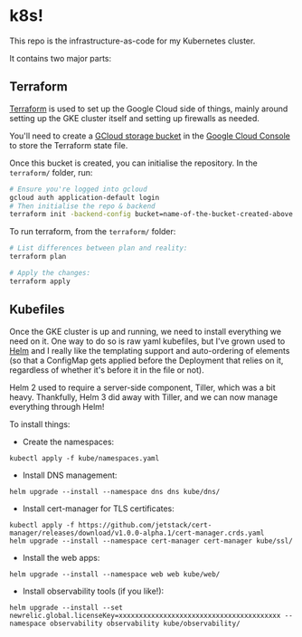 k8s!
====

This repo is the infrastructure-as-code for my Kubernetes cluster.

It contains two major parts:

Terraform
---------

[Terraform](https://www.terraform.io/) is used to set up the Google Cloud side of
things, mainly around setting up the GKE cluster itself and setting up firewalls
as needed.

You'll need to create a [GCloud storage bucket](https://cloud.google.com/storage/docs/creating-buckets) in the [Google Cloud Console](https://console.cloud.google.com/storage/browser)
to store the Terraform state file.

Once this bucket is created, you can initialise the repository. In the `terraform/`
folder, run:

```sh
# Ensure you're logged into gcloud
gcloud auth application-default login
# Then initialise the repo & backend
terraform init -backend-config bucket=name-of-the-bucket-created-above
```

To run terraform, from the `terraform/` folder:

```sh
# List differences between plan and reality:
terraform plan

# Apply the changes:
terraform apply
```

Kubefiles
---------

Once the GKE cluster is up and running, we need to install everything we need on
it. One way to do so is raw yaml kubefiles, but I've grown used to [Helm](https://helm.sh/)
and I really like the templating support and auto-ordering of elements (so that
a ConfigMap gets applied before the Deployment that relies on it, regardless of
whether it's before it in the file or not).

Helm 2 used to require a server-side component, Tiller, which was a bit heavy.
Thankfully, Helm 3 did away with Tiller, and we can now manage everything through
Helm!

To install things:

- Create the namespaces:
```
kubectl apply -f kube/namespaces.yaml
```

- Install DNS management:
```
helm upgrade --install --namespace dns dns kube/dns/
```

- Install cert-manager for TLS certificates:
```
kubectl apply -f https://github.com/jetstack/cert-manager/releases/download/v1.0.0-alpha.1/cert-manager.crds.yaml
helm upgrade --install --namespace cert-manager cert-manager kube/ssl/
```

- Install the web apps:
```
helm upgrade --install --namespace web web kube/web/
```

- Install observability tools (if you like!):
```
helm upgrade --install --set newrelic.global.licenseKey=xxxxxxxxxxxxxxxxxxxxxxxxxxxxxxxxxxxxxxxx --namespace observability observability kube/observability/
```
